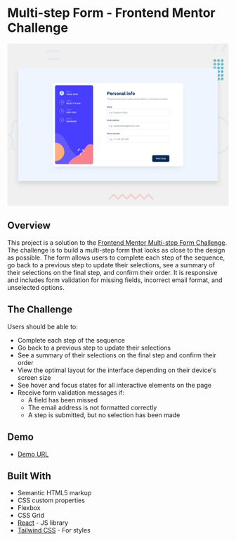 # Multi-step Form - Frontend Mentor Challenge

![Design preview for the Multi-step form coding challenge](./src/design/desktop-preview.jpg)

## Overview

This project is a solution to the [Frontend Mentor Multi-step Form Challenge](https://www.frontendmentor.io/challenges/multistep-form-YVAnSdqQBJ). The challenge is to build a multi-step form that looks as close to the design as possible. The form allows users to complete each step of the sequence, go back to a previous step to update their selections, see a summary of their selections on the final step, and confirm their order. It is responsive and includes form validation for missing fields, incorrect email format, and unselected options.


## The Challenge

Users should be able to:
- Complete each step of the sequence
- Go back to a previous step to update their selections
- See a summary of their selections on the final step and confirm their order
- View the optimal layout for the interface depending on their device's screen size
- See hover and focus states for all interactive elements on the page
- Receive form validation messages if:
  - A field has been missed
  - The email address is not formatted correctly
  - A step is submitted, but no selection has been made


## Demo

- [Demo URL](https://apekul.github.io/multi-step-form-main/)


## Built With

- Semantic HTML5 markup
- CSS custom properties
- Flexbox
- CSS Grid
- [React](https://reactjs.org/) - JS library
- [Tailwind CSS](https://tailwindcss.com/) - For styles

